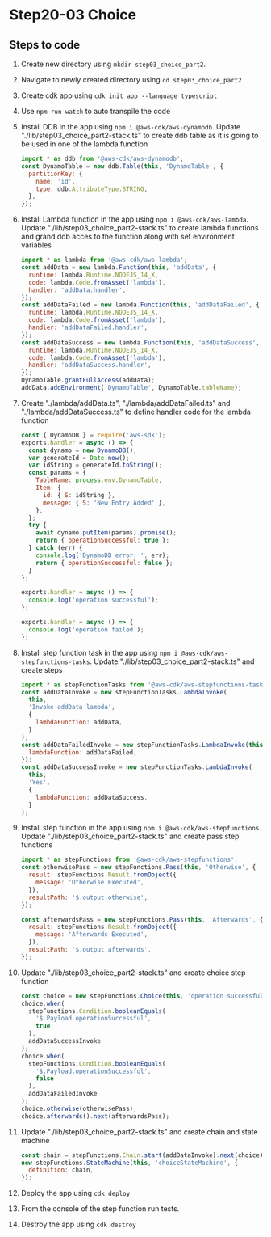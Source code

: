# Step20-03 Choice

## Steps to code

1. Create new directory using `mkdir step03_choice_part2`.
2. Navigate to newly created directory using `cd step03_choice_part2`
3. Create cdk app using `cdk init app --language typescript`
4. Use `npm run watch` to auto transpile the code
5. Install DDB in the app using `npm i @aws-cdk/aws-dynamodb`. Update "./lib/step03_choice_part2-stack.ts" to create ddb table as it is going to be used in one of the lambda function

   ```js
   import * as ddb from '@aws-cdk/aws-dynamodb';
   const DynamoTable = new ddb.Table(this, 'DynamoTable', {
     partitionKey: {
       name: 'id',
       type: ddb.AttributeType.STRING,
     },
   });
   ```

6. Install Lambda function in the app using `npm i @aws-cdk/aws-lambda`. Update "./lib/step03_choice_part2-stack.ts" to create lambda functions and grand ddb acces to the function along with set environment variables

   ```js
   import * as lambda from '@aws-cdk/aws-lambda';
   const addData = new lambda.Function(this, 'addData', {
     runtime: lambda.Runtime.NODEJS_14_X,
     code: lambda.Code.fromAsset('lambda'),
     handler: 'addData.handler',
   });
   const addDataFailed = new lambda.Function(this, 'addDataFailed', {
     runtime: lambda.Runtime.NODEJS_14_X,
     code: lambda.Code.fromAsset('lambda'),
     handler: 'addDataFailed.handler',
   });
   const addDataSuccess = new lambda.Function(this, 'addDataSuccess', {
     runtime: lambda.Runtime.NODEJS_14_X,
     code: lambda.Code.fromAsset('lambda'),
     handler: 'addDataSuccess.handler',
   });
   DynamoTable.grantFullAccess(addData);
   addData.addEnvironment('DynamoTable', DynamoTable.tableName);
   ```

7. Create "./lambda/addData.ts", "./lambda/addDataFailed.ts" and "./lambda/addDataSuccess.ts" to define handler code for the lambda function

   ```js
   const { DynamoDB } = require('aws-sdk');
   exports.handler = async () => {
     const dynamo = new DynamoDB();
     var generateId = Date.now();
     var idString = generateId.toString();
     const params = {
       TableName: process.env.DynamoTable,
       Item: {
         id: { S: idString },
         message: { S: 'New Entry Added' },
       },
     };
     try {
       await dynamo.putItem(params).promise();
       return { operationSuccessful: true };
     } catch (err) {
       console.log('DynamoDB error: ', err);
       return { operationSuccessful: false };
     }
   };
   ```

   ```js
   exports.handler = async () => {
     console.log('operation successful');
   };
   ```

   ```js
   exports.handler = async () => {
     console.log('operation failed');
   };
   ```

8. Install step function task in the app using `npm i @aws-cdk/aws-stepfunctions-tasks`. Update "./lib/step03_choice_part2-stack.ts" and create steps

   ```js
   import * as stepFunctionTasks from '@aws-cdk/aws-stepfunctions-tasks';
   const addDataInvoke = new stepFunctionTasks.LambdaInvoke(
     this,
     'Invoke addData lambda',
     {
       lambdaFunction: addData,
     }
   );
   const addDataFailedInvoke = new stepFunctionTasks.LambdaInvoke(this, 'No', {
     lambdaFunction: addDataFailed,
   });
   const addDataSuccessInvoke = new stepFunctionTasks.LambdaInvoke(
     this,
     'Yes',
     {
       lambdaFunction: addDataSuccess,
     }
   );
   ```

9. Install step function in the app using `npm i @aws-cdk/aws-stepfunctions`. Update "./lib/step03_choice_part2-stack.ts" and create pass step functions

   ```js
   import * as stepFunctions from '@aws-cdk/aws-stepfunctions';
   const otherwisePass = new stepFunctions.Pass(this, 'Otherwise', {
     result: stepFunctions.Result.fromObject({
       message: 'Otherwise Executed',
     }),
     resultPath: '$.output.otherwise',
   });

   const afterwardsPass = new stepFunctions.Pass(this, 'Afterwards', {
     result: stepFunctions.Result.fromObject({
       message: 'Afterwards Executed',
     }),
     resultPath: '$.output.afterwards',
   });
   ```

10. Update "./lib/step03_choice_part2-stack.ts" and create choice step function

    ```js
    const choice = new stepFunctions.Choice(this, 'operation successful?');
    choice.when(
      stepFunctions.Condition.booleanEquals(
        '$.Payload.operationSuccessful',
        true
      ),
      addDataSuccessInvoke
    );
    choice.when(
      stepFunctions.Condition.booleanEquals(
        '$.Payload.operationSuccessful',
        false
      ),
      addDataFailedInvoke
    );
    choice.otherwise(otherwisePass);
    choice.afterwards().next(afterwardsPass);
    ```

11. Update "./lib/step03_choice_part2-stack.ts" and create chain and state machine

    ```js
    const chain = stepFunctions.Chain.start(addDataInvoke).next(choice);
    new stepFunctions.StateMachine(this, 'choiceStateMachine', {
      definition: chain,
    });
    ```

12. Deploy the app using `cdk deploy`
13. From the console of the step function run tests.
14. Destroy the app using `cdk destroy`
